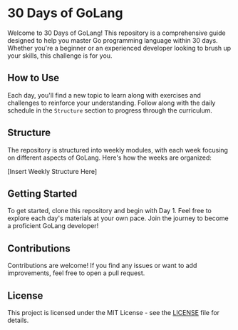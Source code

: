 # 30 Days of GoLang

Welcome to 30 Days of GoLang! This repository is a comprehensive guide designed to help you master Go programming language within 30 days. Whether you're a beginner or an experienced developer looking to brush up your skills, this challenge is for you.

## How to Use

Each day, you'll find a new topic to learn along with exercises and challenges to reinforce your understanding. Follow along with the daily schedule in the `Structure` section to progress through the curriculum.

## Structure

The repository is structured into weekly modules, with each week focusing on different aspects of GoLang. Here's how the weeks are organized:

[Insert Weekly Structure Here]

## Getting Started

To get started, clone this repository and begin with Day 1. Feel free to explore each day's materials at your own pace. Join the journey to become a proficient GoLang developer!

## Contributions

Contributions are welcome! If you find any issues or want to add improvements, feel free to open a pull request.

## License

This project is licensed under the MIT License - see the [LICENSE](LICENSE) file for details.
